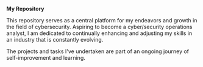 **My Repository**


This repository serves as a central platform for my endeavors and growth in the field of cybersecurity. Aspiring to become a cyber/security operations analyst, I am dedicated to continually enhancing and adjusting my skills in an industry that is constantly evolving.

The projects and tasks I've undertaken are part of an ongoing journey of self-improvement and learning.
